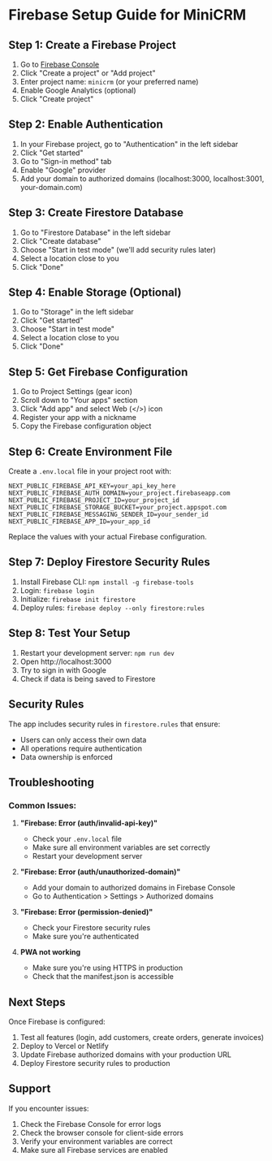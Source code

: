 # Firebase Setup Guide for MiniCRM

## Step 1: Create a Firebase Project

1. Go to [Firebase Console](https://console.firebase.google.com/)
2. Click "Create a project" or "Add project"
3. Enter project name: `minicrm` (or your preferred name)
4. Enable Google Analytics (optional)
5. Click "Create project"

## Step 2: Enable Authentication

1. In your Firebase project, go to "Authentication" in the left sidebar
2. Click "Get started"
3. Go to "Sign-in method" tab
4. Enable "Google" provider
5. Add your domain to authorized domains (localhost:3000, localhost:3001, your-domain.com)

## Step 3: Create Firestore Database

1. Go to "Firestore Database" in the left sidebar
2. Click "Create database"
3. Choose "Start in test mode" (we'll add security rules later)
4. Select a location close to you
5. Click "Done"

## Step 4: Enable Storage (Optional)

1. Go to "Storage" in the left sidebar
2. Click "Get started"
3. Choose "Start in test mode"
4. Select a location close to you
5. Click "Done"

## Step 5: Get Firebase Configuration

1. Go to Project Settings (gear icon)
2. Scroll down to "Your apps" section
3. Click "Add app" and select Web (</>) icon
4. Register your app with a nickname
5. Copy the Firebase configuration object

## Step 6: Create Environment File

Create a `.env.local` file in your project root with:

```env
NEXT_PUBLIC_FIREBASE_API_KEY=your_api_key_here
NEXT_PUBLIC_FIREBASE_AUTH_DOMAIN=your_project.firebaseapp.com
NEXT_PUBLIC_FIREBASE_PROJECT_ID=your_project_id
NEXT_PUBLIC_FIREBASE_STORAGE_BUCKET=your_project.appspot.com
NEXT_PUBLIC_FIREBASE_MESSAGING_SENDER_ID=your_sender_id
NEXT_PUBLIC_FIREBASE_APP_ID=your_app_id
```

Replace the values with your actual Firebase configuration.

## Step 7: Deploy Firestore Security Rules

1. Install Firebase CLI: `npm install -g firebase-tools`
2. Login: `firebase login`
3. Initialize: `firebase init firestore`
4. Deploy rules: `firebase deploy --only firestore:rules`

## Step 8: Test Your Setup

1. Restart your development server: `npm run dev`
2. Open http://localhost:3000
3. Try to sign in with Google
4. Check if data is being saved to Firestore

## Security Rules

The app includes security rules in `firestore.rules` that ensure:
- Users can only access their own data
- All operations require authentication
- Data ownership is enforced

## Troubleshooting

### Common Issues:

1. **"Firebase: Error (auth/invalid-api-key)"**
   - Check your `.env.local` file
   - Make sure all environment variables are set correctly
   - Restart your development server

2. **"Firebase: Error (auth/unauthorized-domain)"**
   - Add your domain to authorized domains in Firebase Console
   - Go to Authentication > Settings > Authorized domains

3. **"Firebase: Error (permission-denied)"**
   - Check your Firestore security rules
   - Make sure you're authenticated

4. **PWA not working**
   - Make sure you're using HTTPS in production
   - Check that the manifest.json is accessible

## Next Steps

Once Firebase is configured:
1. Test all features (login, add customers, create orders, generate invoices)
2. Deploy to Vercel or Netlify
3. Update Firebase authorized domains with your production URL
4. Deploy Firestore security rules to production

## Support

If you encounter issues:
1. Check the Firebase Console for error logs
2. Check the browser console for client-side errors
3. Verify your environment variables are correct
4. Make sure all Firebase services are enabled
